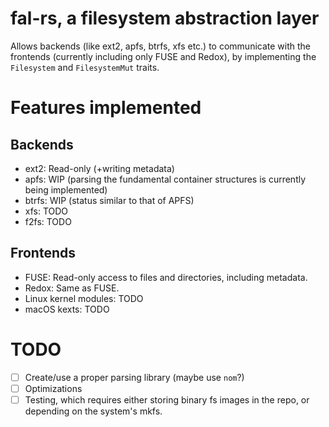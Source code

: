 # fal-rs, a filesystem abstraction layer

Allows backends (like ext2, apfs, btrfs, xfs etc.) to communicate with the frontends (currently including only FUSE and Redox), by implementing the `Filesystem` and `FilesystemMut` traits.

# Features implemented
## Backends
- ext2: Read-only (+writing metadata)
- apfs: WIP (parsing the fundamental container structures is currently being implemented)
- btrfs: WIP (status similar to that of APFS)
- xfs: TODO
- f2fs: TODO

## Frontends
- FUSE: Read-only access to files and directories, including metadata.
- Redox: Same as FUSE.
- Linux kernel modules: TODO
- macOS kexts: TODO

# TODO
- [ ] Create/use a proper parsing library (maybe use `nom`?)
- [ ] Optimizations
- [ ] Testing, which requires either storing binary fs images in the repo, or depending on the system's mkfs.
